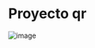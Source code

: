 # Proyecto qr


![image](https://github.com/user-attachments/assets/a5872050-5567-48cb-9975-028c3649e7a0)
